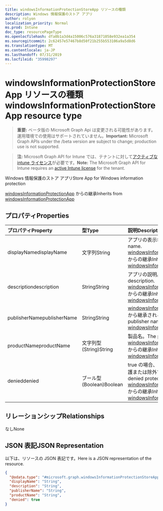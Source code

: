 ```yaml
---
title: windowsInformationProtectionStoreApp リソースの種類
description: Windows 情報保護のストア アプリ
author: rolyon
localization_priority: Normal
ms.prod: Intune
doc_type: resourcePageType
ms.openlocfilehash: dfa0b1a3d4a15006c576a31871058e932ea1a354
ms.sourcegitcommit: 2c62457e57467b8d50f21b255b553106a9a5d8d6
ms.translationtype: MT
ms.contentlocale: ja-JP
ms.lasthandoff: 07/31/2019
ms.locfileid: "35998297"
---
```

# <a name="windowsinformationprotectionstoreapp-resource-type"></a><span data-ttu-id="25ea0-103">windowsInformationProtectionStoreApp リソースの種類</span><span class="sxs-lookup"><span data-stu-id="25ea0-103">windowsInformationProtectionStoreApp resource type</span></span>

> <span data-ttu-id="25ea0-104">**重要:** ベータ版の Microsoft Graph Api は変更される可能性があります。運用環境での使用はサポートされていません。</span><span class="sxs-lookup"><span data-stu-id="25ea0-104">**Important:** Microsoft Graph APIs under the /beta version are subject to change; production use is not supported.</span></span>

> <span data-ttu-id="25ea0-105">**注:** Microsoft Graph API for Intune では、テナントに対して[アクティブな intune ライセンス](https://go.microsoft.com/fwlink/?linkid=839381)が必要です。</span><span class="sxs-lookup"><span data-stu-id="25ea0-105">**Note:** The Microsoft Graph API for Intune requires an [active Intune license](https://go.microsoft.com/fwlink/?linkid=839381) for the tenant.</span></span>

<span data-ttu-id="25ea0-106">Windows 情報保護のストア アプリ</span><span class="sxs-lookup"><span data-stu-id="25ea0-106">Store App for Windows information protection</span></span>


<span data-ttu-id="25ea0-107">[windowsInformationProtectionApp](../resources/intune-mam-windowsinformationprotectionapp.md) からの継承</span><span class="sxs-lookup"><span data-stu-id="25ea0-107">Inherits from [windowsInformationProtectionApp](../resources/intune-mam-windowsinformationprotectionapp.md)</span></span>

## <a name="properties"></a><span data-ttu-id="25ea0-108">プロパティ</span><span class="sxs-lookup"><span data-stu-id="25ea0-108">Properties</span></span>
|<span data-ttu-id="25ea0-109">プロパティ</span><span class="sxs-lookup"><span data-stu-id="25ea0-109">Property</span></span>|<span data-ttu-id="25ea0-110">型</span><span class="sxs-lookup"><span data-stu-id="25ea0-110">Type</span></span>|<span data-ttu-id="25ea0-111">説明</span><span class="sxs-lookup"><span data-stu-id="25ea0-111">Description</span></span>|
|:---|:---|:---|
|<span data-ttu-id="25ea0-112">displayName</span><span class="sxs-lookup"><span data-stu-id="25ea0-112">displayName</span></span>|<span data-ttu-id="25ea0-113">文字列</span><span class="sxs-lookup"><span data-stu-id="25ea0-113">String</span></span>|<span data-ttu-id="25ea0-114">アプリの表示名。</span><span class="sxs-lookup"><span data-stu-id="25ea0-114">App display name.</span></span> <span data-ttu-id="25ea0-115">[windowsInformationProtectionApp](../resources/intune-mam-windowsinformationprotectionapp.md) からの継承</span><span class="sxs-lookup"><span data-stu-id="25ea0-115">Inherited from [windowsInformationProtectionApp](../resources/intune-mam-windowsinformationprotectionapp.md)</span></span>|
|<span data-ttu-id="25ea0-116">description</span><span class="sxs-lookup"><span data-stu-id="25ea0-116">description</span></span>|<span data-ttu-id="25ea0-117">String</span><span class="sxs-lookup"><span data-stu-id="25ea0-117">String</span></span>|<span data-ttu-id="25ea0-118">アプリの説明。</span><span class="sxs-lookup"><span data-stu-id="25ea0-118">The app's description.</span></span> <span data-ttu-id="25ea0-119">[windowsInformationProtectionApp](../resources/intune-mam-windowsinformationprotectionapp.md) からの継承</span><span class="sxs-lookup"><span data-stu-id="25ea0-119">Inherited from [windowsInformationProtectionApp](../resources/intune-mam-windowsinformationprotectionapp.md)</span></span>|
|<span data-ttu-id="25ea0-120">publisherName</span><span class="sxs-lookup"><span data-stu-id="25ea0-120">publisherName</span></span>|<span data-ttu-id="25ea0-121">String</span><span class="sxs-lookup"><span data-stu-id="25ea0-121">String</span></span>|<span data-ttu-id="25ea0-122">[windowsInformationProtectionApp](../resources/intune-mam-windowsinformationprotectionapp.md) から継承される発行元名</span><span class="sxs-lookup"><span data-stu-id="25ea0-122">The publisher name Inherited from [windowsInformationProtectionApp](../resources/intune-mam-windowsinformationprotectionapp.md)</span></span>|
|<span data-ttu-id="25ea0-123">productName</span><span class="sxs-lookup"><span data-stu-id="25ea0-123">productName</span></span>|<span data-ttu-id="25ea0-124">文字列型 (String)</span><span class="sxs-lookup"><span data-stu-id="25ea0-124">String</span></span>|<span data-ttu-id="25ea0-125">製品名。</span><span class="sxs-lookup"><span data-stu-id="25ea0-125">The product name.</span></span> <span data-ttu-id="25ea0-126">[windowsInformationProtectionApp](../resources/intune-mam-windowsinformationprotectionapp.md) からの継承</span><span class="sxs-lookup"><span data-stu-id="25ea0-126">Inherited from [windowsInformationProtectionApp](../resources/intune-mam-windowsinformationprotectionapp.md)</span></span>|
|<span data-ttu-id="25ea0-127">denied</span><span class="sxs-lookup"><span data-stu-id="25ea0-127">denied</span></span>|<span data-ttu-id="25ea0-128">ブール型 (Boolean)</span><span class="sxs-lookup"><span data-stu-id="25ea0-128">Boolean</span></span>|<span data-ttu-id="25ea0-129">true の場合、アプリは拒否された保護または除外です。</span><span class="sxs-lookup"><span data-stu-id="25ea0-129">If true, app is denied protection or exemption.</span></span> <span data-ttu-id="25ea0-130">[windowsInformationProtectionApp](../resources/intune-mam-windowsinformationprotectionapp.md) からの継承</span><span class="sxs-lookup"><span data-stu-id="25ea0-130">Inherited from [windowsInformationProtectionApp](../resources/intune-mam-windowsinformationprotectionapp.md)</span></span>|

## <a name="relationships"></a><span data-ttu-id="25ea0-131">リレーションシップ</span><span class="sxs-lookup"><span data-stu-id="25ea0-131">Relationships</span></span>
<span data-ttu-id="25ea0-132">なし</span><span class="sxs-lookup"><span data-stu-id="25ea0-132">None</span></span>

## <a name="json-representation"></a><span data-ttu-id="25ea0-133">JSON 表記</span><span class="sxs-lookup"><span data-stu-id="25ea0-133">JSON Representation</span></span>
<span data-ttu-id="25ea0-134">以下は、リソースの JSON 表記です。</span><span class="sxs-lookup"><span data-stu-id="25ea0-134">Here is a JSON representation of the resource.</span></span>
<!-- {
  "blockType": "resource",
  "@odata.type": "microsoft.graph.windowsInformationProtectionStoreApp"
}
-->
``` json
{
  "@odata.type": "#microsoft.graph.windowsInformationProtectionStoreApp",
  "displayName": "String",
  "description": "String",
  "publisherName": "String",
  "productName": "String",
  "denied": true
}
```





